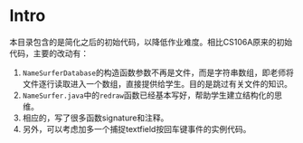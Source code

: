 # Intro

本目录包含的是简化之后的初始代码，以降低作业难度。相比CS106A原来的初始代码，主要的改动有：

1. `NameSurferDatabase`的构造函数参数不再是文件，而是字符串数组，即老师将文件逐行读取进入一个数组，直接提供给学生。目的是跳过有关文件的知识。
2. `NameSurfer.java`中的`redraw`函数已经基本写好，帮助学生建立结构化的思维。
3. 相应的，写了很多函数signature和注释。
4. 另外，可以考虑加多一个捕捉textfield按回车键事件的实例代码。